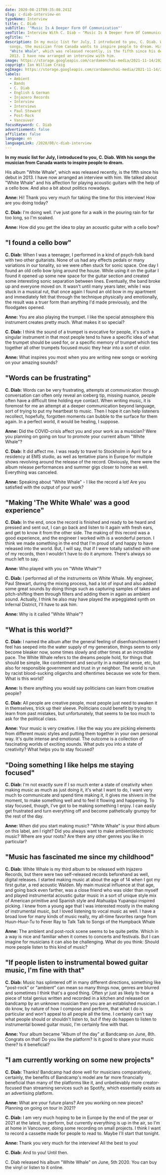```yaml
---
date: 2020-08-21T09:35:08.241Z
slug: c-diab-interview-en
typeName: Interview
title: C. Diab
subTitle: '"Music Is A Deeper Form Of Communication"'
seoTitle: Interview With C. Diab – "Music Is A Deeper Form Of Communication"
ogTitle: ""
description: In my music list for July, I introduced to you, C. Diab. With his
  songs, the musician from Canada wants to inspire people to dream. His album
  "White Whale", which was released recently, is the fifth since his debut in
  2013. I have now arranged an interview with him.
image: https://storage.googleapis.com/cardamonchai-media/2021-11-14/2020-08-photo-by-ian-william-craig-2-1-l-imagine-f8d888_af8c56_1440_1080/640.webp
copyrigt: Ian William Craig
ogImage: https://storage.googleapis.com/cardamonchai-media/2021-11-14/2020-08-c-diab-fb-png-l-imagine-382828_b18f58_1440_754/640.webp
labels:
  - Ambient
  - Bands
  - C. Diab
  - English & German
  - Injazero Records
  - Interview
  - Interviews
  - Paul Steward
  - Post-Rock
  - Vancouver
focusKeyword: C. Diab
advertisement: false
affiliate: false
language: en
languageLink: /2020/08/c-diab-interview
---
```


**In my music list for July, I introduced to you, C. Diab. With his songs the musician from Canada wants to inspire people to dream.**

His album "White Whale", which was released recently, is the fifth since his debut in 2013. I have now arranged an interview with him. We talked about "White Whale" and his affection for playing acoustic guitars with the help of a cello bow. And also a bit about politics nowadays.

**Anne:** Hi! Thank you very much for taking the time for this interview! How are you doing today?

**C. Diab:** I'm doing well. I've just gone for a walk in the pouring rain for far too long, so I'm soaked.

**Anne:** How did you get the idea to play an acoustic guitar with a cello bow?

## "I found a cello bow"

**C. Diab:** When I was a teenager, I performed in a kind of psych-folk band with two other guitarists. None of us had any effects pedals or many variations in our tonality, so we were often stuck for sonic space. One day I found an old cello bow lying around the house. While using it on the guitar I found it opened up some new space for the guitar section and created some interesting sonic separation between lines. Eventually, the band broke up and everyone moved on. It wasn't until many years later, while I was stuck in a musical rut, that once again I found an old bow in my apartment and immediately felt that through the technique physically and emotionally, the result was a truer form than anything I'd made previously, and the floodgates opened.

**Anne:** You are also playing the trumpet. I like the special atmosphere this instrument creates pretty much. What makes it so special?

**C. Diab:** I think the sound of a trumpet is evocative for people, it's such a singular instrument in that most people tend to have a specific idea of what the trumpet should be used for, or a specific memory of trumpet which ties together all other trumpets focused music they hear into a sort of color.

**Anne:** What inspires you most when you are writing new songs or working on your amazing sounds?

## "Words can be frustrating"

**C. Diab:** Words can be very frustrating, attempts at communication through conversation can often only reveal an iceberg tip, missing nuance, people often have a difficult time holding eye contact. When writing music, it is foremost for me an attempt at a deeper communication beyond language, sort of trying to put my heartbeat to music. Then I hope it can help listeners recollect, hopefully, forgotten moments can bubble to the surface for them again. In a perfect world, it would be healing, I suppose.

**Anne:** Did the COVID-crisis affect you and your work as a musician? Were you planning on going on tour to promote your current album "White Whale"?

**C. Diab:** It did affect me. I was ready to travel to Stockholm in April for a residency at EMS studio, as well as tentative plans in Europe for multiple shows revolving around the release of the record. Obviously, there were the album release performances and summer gigs closer to home as well. Everything was canceled.

**Anne:** Speaking about "White Whale" - I like the record a lot! Are you satisfied with the output of your work?

## "Making 'The White Whale' was a good experience"

**C. Diab:** In the end, once the record is finished and ready to be heard and pressed and sent out, I can go back and listen to it again with fresh ears, and get to know it from the other side. The making of this record was a good experience, and the engineer I worked with is a wonderful person. I think we made something in the end that I'm proud of and happy to have released into the world. But, I will say, that if I were totally satisfied with one of my records, then I wouldn't have to do it anymore. There's always so much left to say.

**Anne:** Who played with you on "White Whale"?

**C. Diab:** I performed all of the instruments on White Whale. My engineer, Paul Stewart, during the mixing process, had a lot of input and also added some great sounds by doing things such as capturing samples of takes and pitch-shifting them through filters and adding them in again as ambient sound. Actually, I think he also may have played the arpeggiated synth on Infernal District, I'll have to ask him.

**Anne:** Why is it called "White Whale"?

## "What is this world?"

**C. Diab:** I named the album after the general feeling of disenfranchisement I feel has seeped into the water supply of my generation, things seem to only become bleaker now, some times slowly and other times at an incredible pace. The White Whale refers to the dreams people hold, for things that should be simple, like contentment and security in a material sense, etc, but also for responsible government and trust in yr neighbor. The world is run by racist blood-sucking oligarchs and oftentimes because we vote for them. What is this world?

**Anne:** Is there anything you would say politicians can learn from creative people?

**C. Diab:** All people are creative people, most people just need to awaken it in themselves, trick up their sleeve. Politicians could benefit by trying to learn from past mistakes, but unfortunately, that seems to be too much to ask for the political class.

**Anne:** Your music is very creative. I like the way you are picking elements from different music styles and putting them together in your own personal way. It's quite intense and emotional. The outcome is a collection of fascinating worlds of exciting sounds. What puts you into a state of creativity? What helps you to stay focused?

## "Doing something I like helps me staying focused"

**C. Diab:** I'm not exactly sure if I so much enter a state of creativity when making music as much as just doing it, it's what I want to do, I want very much to communicate and spend time making it, it gives me shivers in the moment, to make something well and to feel it flowing and happening. To stay focused, though, I've got to be making something I enjoy. I can easily get frustrated and turn everything off and become pathetically grumpy for the rest of the day.

**Anne:** When did you start making music? "White Whale" is your third album on this label, am I right? Did you always want to make ambient/electronic music? Where are your roots? Are there any other genres you like in particular?

## "Music has fascinated me since my childhood"

**C. Diab:** White Whale is my third album to be released with Injazero Records, but there were two self-released records beforehand as well, digital releases. I started making music at about the age of 14 when I got my first guitar, a red acoustic Walden. My main musical influence at that age, and going back even farther, was a close friend who was older than myself and played instrumental acoustic guitar music in a sort of unique style mix of American primitive and Spanish style and Atahualpa Yupanqui inspired picking. I knew from a young age that I was interested mostly in the making of instrumental music, but I loved listening to vocal music as well. I have a broad love for many kinds of music really, my all-time favorites range from Huun-Huur-Tu to Fever Ray to Talk Talk to Songs of the Humpback Whale

**Anne:** The ambient and post-rock scene seems to be quite petite. Which in a way is nice and familiar when it comes to concerts and festivals. But I can imagine for musicians it can also be challenging. What do you think: Should more people listen to this kind of music?

## "If people listen to instrumental bowed guitar music, I'm fine with that"

**C. Diab:** Music has splintered off in many different directions, something like "post-rock” or "ambient” can mean so many things now, genres are blurred and sometimes I think that's a good thing. Often yr just as likely to hear a piece of total genius written and recorded in a kitchen and released on bandcamp by an unknown musician then you are an established musician. I do know, by nature of how I compose and perform, that what I do is particular and won't appeal to all people all the time. I certainly can't say what people should or shouldn't listen to, but if they do happen to listen to instrumental bowed guitar music, I'm certainly fine with that.

**Anne:** Your album became "Album of the day" at Bandcamp on June, 8th. Congrats on that! Do you like the platform? Is it good to share your music there? Is it beneficial?

## "I am currently working on some new projects"

**C. Diab:** Thanks! Bandcamp had done well for musicians comparatively, certainly, the benefits of Bandcamp's model are far more financially beneficial than many of the platforms like it, and unbelievably more creator-focused than streaming services such as Spotify, which essentially exists as an advertising platform.

**Anne:** What are your future plans? Are you working on new pieces? Planning on going on tour in 2021?

**C. Diab:** I am very much hoping to be in Europe by the end of the year or 2021 at the latest, to perform, but currently everything is up in the air, so I'm at home in Vancouver, doing some recording on small projects. I think I want to record a cassette made for people to read to. Maybe I'll start that tonight.

**Anne:** Thank you very much for the interview! All the best to you!

**C. Diab:** And to you! Until then.

C. Diab released his album "White Whale" on June, 5th 2020. You can buy the vinyl or listen to it online.

